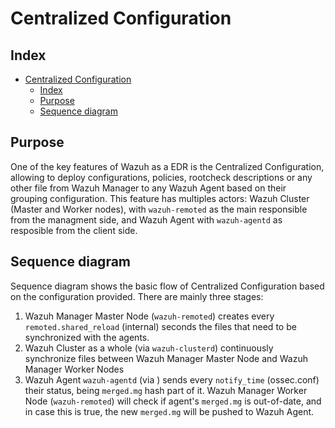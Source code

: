 <!---
Copyright (C) 2022, Wrixte
Created by Wrixte InfoSec Pvt Ltd. <info@wrixte.co>.
This program is free software; you can redistribute it and/or modify it under the terms of GPLv2
-->

# Centralized Configuration
## Index
- [Centralized Configuration](#centralized-configuration)
  - [Index](#index)
  - [Purpose](#purpose)
  - [Sequence diagram](#sequence-diagram)

## Purpose

One of the key features of Wazuh as a EDR is the Centralized Configuration, allowing to deploy configurations, policies, rootcheck descriptions or any other file from Wazuh Manager to any Wazuh Agent based on their grouping configuration. This feature has multiples actors: Wazuh Cluster (Master and Worker nodes), with `wazuh-remoted` as the main responsible from the managment side, and Wazuh Agent with `wazuh-agentd` as resposible from the client side.


## Sequence diagram
Sequence diagram shows the basic flow of Centralized Configuration based on the configuration provided. There are mainly three stages:
1. Wazuh Manager Master Node (`wazuh-remoted`) creates every `remoted.shared_reload` (internal) seconds the files that need to be synchronized with the agents.
2. Wazuh Cluster as a whole (via `wazuh-clusterd`) continuously synchronize files between Wazuh Manager Master Node and Wazuh Manager Worker Nodes
3. Wazuh Agent `wazuh-agentd` (via ) sends every `notify_time` (ossec.conf) their status, being `merged.mg` hash part of it. Wazuh Manager Worker Node (`wazuh-remoted`) will check if agent's `merged.mg` is out-of-date, and in case this is true, the new `merged.mg` will be pushed to Wazuh Agent.